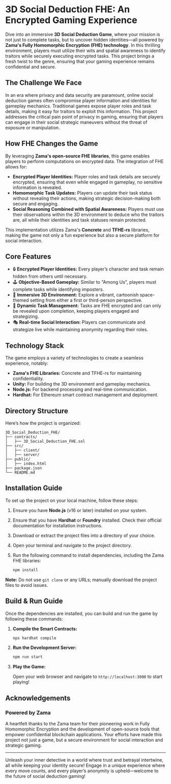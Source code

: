 # 3D Social Deduction FHE: An Encrypted Gaming Experience

Dive into an immersive **3D Social Deduction Game**, where your mission is not just to complete tasks, but to uncover hidden identities—all powered by **Zama's Fully Homomorphic Encryption (FHE) technology**. In this thrilling environment, players must utilize their wits and spatial awareness to identify traitors while securely executing encrypted tasks. This project brings a fresh twist to the genre, ensuring that your gaming experience remains confidential and secure.

## The Challenge We Face

In an era where privacy and data security are paramount, online social deduction games often compromise player information and identities for gameplay mechanics. Traditional games expose player roles and task details, making it easy for traitors to exploit this information. This project addresses the critical pain point of privacy in gaming, ensuring that players can engage in their social strategic maneuvers without the threat of exposure or manipulation.

## How FHE Changes the Game

By leveraging **Zama's open-source FHE libraries**, this game enables players to perform computations on encrypted data. The integration of FHE allows for:

- **Encrypted Player Identities:** Player roles and task details are securely encrypted, ensuring that even while engaged in gameplay, no sensitive information is revealed.
- **Homomorphic Task Updates:** Players can update their task status without revealing their actions, making strategic decision-making both secure and engaging.
- **Social Reasoning Combined with Spatial Awareness:** Players must use their observations within the 3D environment to deduce who the traitors are, all while their identities and task statuses remain protected.

This implementation utilizes Zama's **Concrete** and **TFHE-rs** libraries, making the game not only a fun experience but also a secure platform for social interaction.

## Core Features

- 🔒 **Encrypted Player Identities:** Every player’s character and task remain hidden from others until necessary.
- 🕹️ **Objective-Based Gameplay:** Similar to "Among Us", players must complete tasks while identifying imposters.
- 🚀 **Immersive 3D Environment:** Explore a vibrant, cartoonish space-themed setting from either a first or third-person perspective.
- 🤖 **Dynamic Task Management:** Tasks are FHE encrypted and can only be revealed upon completion, keeping players engaged and strategizing.
- 🎭 **Real-time Social Interaction:** Players can communicate and strategize live while maintaining anonymity regarding their roles.

## Technology Stack

The game employs a variety of technologies to create a seamless experience, notably:

- **Zama's FHE Libraries:** Concrete and TFHE-rs for maintaining confidentiality.
- **Unity:** For building the 3D environment and gameplay mechanics.
- **Node.js:** For backend processing and real-time communication.
- **Hardhat:** For Ethereum smart contract management and deployment.

## Directory Structure

Here’s how the project is organized:

```
3D_Social_Deduction_FHE/
├── contracts/
│   ├── 3D_Social_Deduction_FHE.sol
├── src/
│   ├── client/
│   ├── server/
├── public/
│   ├── index.html
├── package.json
└── README.md
```

## Installation Guide

To set up the project on your local machine, follow these steps:

1. Ensure you have **Node.js** (v16 or later) installed on your system.
2. Ensure that you have **Hardhat** or **Foundry** installed. Check their official documentation for installation instructions.
3. Download or extract the project files into a directory of your choice.
4. Open your terminal and navigate to the project directory.
5. Run the following command to install dependencies, including the Zama FHE libraries:

   ```bash
   npm install
   ```

**Note:** Do not use `git clone` or any URLs; manually download the project files to avoid issues.

## Build & Run Guide

Once the dependencies are installed, you can build and run the game by following these commands:

1. **Compile the Smart Contracts:**
   
   ```bash
   npx hardhat compile
   ```

2. **Run the Development Server:**

   ```bash
   npm run start
   ```

3. **Play the Game:**
   
   Open your web browser and navigate to `http://localhost:3000` to start playing!

## Acknowledgements

### Powered by Zama

A heartfelt thanks to the Zama team for their pioneering work in Fully Homomorphic Encryption and the development of open-source tools that empower confidential blockchain applications. Your efforts have made this project not just a game, but a secure environment for social interaction and strategic gaming.

---

Unleash your inner detective in a world where trust and betrayal intertwine, all while keeping your identity secure! Engage in a unique experience where every move counts, and every player’s anonymity is upheld—welcome to the future of social deduction gaming!
